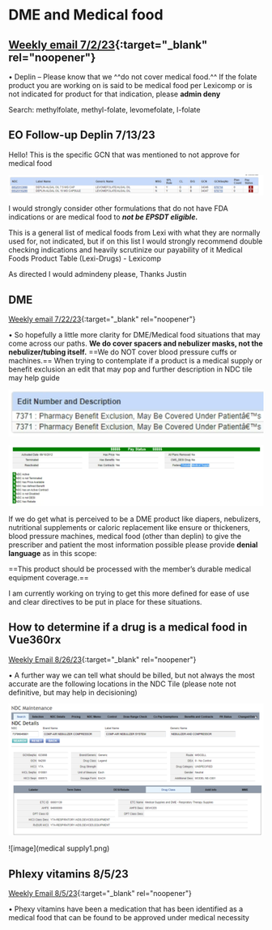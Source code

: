 # DME and Medical food

## [Weekly email 7/2/23](https://mygainwell-my.sharepoint.com/:w:/g/personal/christopher_nguyen_gainwelltechnologies_com/EfRM6vvZbnRPlsW3CeTzA7QB4CMWZIGZP3G86X3lWWEYrw?e=DKe4Mx){:target="_blank" rel="noopener"}

•	Deplin – Please know that we ^^do not cover medical food.^^ If the folate product you are working on is said to be medical food per Lexicomp or is not indicated for product for that indication, please **admin deny**


Search: methylfolate, methyl-folate, levomefolate, l-folate


## EO Follow-up Deplin 7/13/23


Hello!
This is the specific GCN that was mentioned to not approve for medical food

![image](deplin.png)

I would strongly consider other formulations that do not have FDA indications or are medical food to ***not be EPSDT eligible.***

This is a general list of medical foods from Lexi with what they are normally used for, not indicated, but if on this list I would strongly recommend double checking indications and heavily scrutinize our payability of it
Medical Foods Product Table (Lexi-Drugs) - Lexicomp

As directed I would admindeny please,
Thanks
Justin

## DME

[Weekly email 7/22/23](https://mygainwell-my.sharepoint.com/:w:/r/personal/christopher_nguyen_gainwelltechnologies_com/Documents/weeklyemail72223.docx?d=w3fdfd9834de549a8b828b19b4ba6d456&csf=1&web=1&e=6w52v6){:target="_blank" rel="noopener"}

•	So hopefully a little more clarity for DME/Medical food situations that may come across our paths. **We do cover spacers and nebulizer masks, not the nebulizer/tubing itself.** ==We do NOT cover blood pressure cuffs or machines.==
When trying to contemplate if a product is a medical supply or benefit exclusion an edit that may pop and further description in NDC tile may help guide

![image](Edit7371.png)

![image](dme.png)

If we do get what is perceived to be a DME product like diapers, nebulizers, nutritional supplements or caloric replacement like ensure or thickeners, blood pressure machines, medical food (other than deplin) to give the prescriber and patient the most information possible please provide **denial language** as in this scope:

==This product should be processed with the member’s durable medical equipment coverage.==

I am currently working on trying to get this more defined for ease of use and clear directives to be put in place for these situations.

## How to determine if a drug is a medical food in Vue360rx

[Weekly Email 8/26/23](https://mygainwell-my.sharepoint.com/:w:/g/personal/christopher_nguyen_gainwelltechnologies_com/EYnhUkLLPZVNt_4Yjl3mhZcBWApd5ZTU7TyrmNfHNgsyIQ?e=k57DKt){:target="_blank" rel="noopener"}

•	A further way we can tell what should be billed, but not always the most accurate are the following locations in the NDC Tile (please note not definitive, but may help in decisioning)

![image](medsupply2.png)

![image](medical supply1.png)

## Phlexy vitamins 8/5/23

[Weekly Email 8/5/23](https://mygainwell-my.sharepoint.com/:w:/r/personal/christopher_nguyen_gainwelltechnologies_com/Documents/weeklyemail8523.docx?d=w34551b8b7f674147b603832cab7090ca&csf=1&web=1&e=aTi6MU){:target="_blank" rel="noopener"}

•	Phexy vitamins have been a medication that has been identified as a medical food that can be found to be approved under medical necessity



